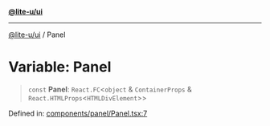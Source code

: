 [**@lite-u/ui**](../README.md)

***

[@lite-u/ui](../README.md) / Panel

# Variable: Panel

> `const` **Panel**: `React.FC`\<`object` & `ContainerProps` & `React.HTMLProps`\<`HTMLDivElement`\>\>

Defined in: [components/panel/Panel.tsx:7](https://github.com/lite-u/ui/blob/a3383afe980399ed13aacd297829ecf246b98c24/src/components/panel/Panel.tsx#L7)
